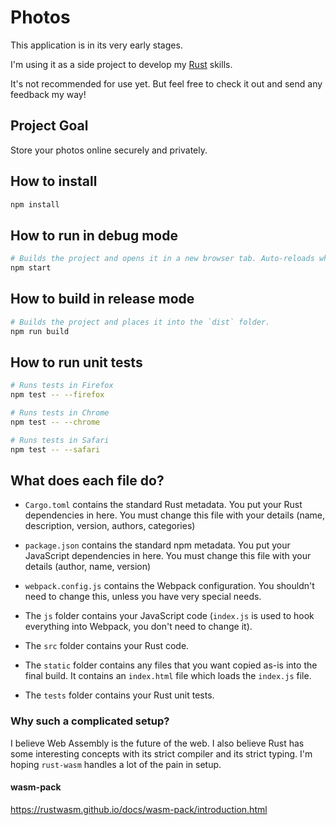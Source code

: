 # Photos

This application is in its very early stages.

I'm using it as a side project to develop my [Rust](https://www.rust-lang.org) skills.

It's not recommended for use yet. But feel free to check it out and send any feedback my way!

## Project Goal

Store your photos online securely and privately.

## How to install

```sh
npm install
```

## How to run in debug mode

```sh
# Builds the project and opens it in a new browser tab. Auto-reloads when the project changes.
npm start
```

## How to build in release mode

```sh
# Builds the project and places it into the `dist` folder.
npm run build
```

## How to run unit tests

```sh
# Runs tests in Firefox
npm test -- --firefox

# Runs tests in Chrome
npm test -- --chrome

# Runs tests in Safari
npm test -- --safari
```

## What does each file do?

* `Cargo.toml` contains the standard Rust metadata. You put your Rust dependencies in here. You must change this file with your details (name, description, version, authors, categories)

* `package.json` contains the standard npm metadata. You put your JavaScript dependencies in here. You must change this file with your details (author, name, version)

* `webpack.config.js` contains the Webpack configuration. You shouldn't need to change this, unless you have very special needs.

* The `js` folder contains your JavaScript code (`index.js` is used to hook everything into Webpack, you don't need to change it).

* The `src` folder contains your Rust code.

* The `static` folder contains any files that you want copied as-is into the final build. It contains an `index.html` file which loads the `index.js` file.

* The `tests` folder contains your Rust unit tests.


### Why such a complicated setup?

I believe Web Assembly is the future of the web.
I also believe Rust has some interesting concepts with its strict compiler and its strict typing. I'm hoping `rust-wasm` handles a lot of the pain in setup.

#### wasm-pack

https://rustwasm.github.io/docs/wasm-pack/introduction.html
